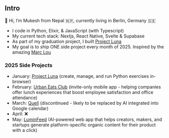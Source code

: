 ## Intro
👋 Hi, I’m Mukesh from Nepal 🇳🇵, currently living in Berlin, Germany 🇩🇪 
- I code in Python, Elixir, & JavaScript (with Typescript)
- My current tech stack: Nextjs, React Native, Svelte & Supabase
- As part of my graduation project, I built [Project Luna](https://github.com/nontech/luna)
- My goal is to ship ONE side project every month of 2025. Inspired by the amazing [Marc Lou](https://marclou.com/)

### 2025 Side Projects
- January: [Project Luna](https://github.com/nontech/luna) (create, manage, and run Python exercises in-browser)
- February: [Urban Eats Club](https://github.com/nontech/uec_app) (invite-only mobile app - helping companies offer lunch experiences that boost employee satisfaction and office attendance)
- March: [Quell](https://github.com/nontech/quell) (discontinued - likely to be replaced by AI integrated into Google calendar)
- April: ❌ 
- May: [LuminFeed](https://github.com/amanjaiswal03/luminfeed) (AI-powered web app that helps creators, makers, and startups generate platform-specific organic content for their product with a click)

<!---
nontech/nontech is a ✨ special ✨ repository because its `README.md` (this file) appears on your GitHub profile.
You can click the Preview link to take a look at your changes.
--->
